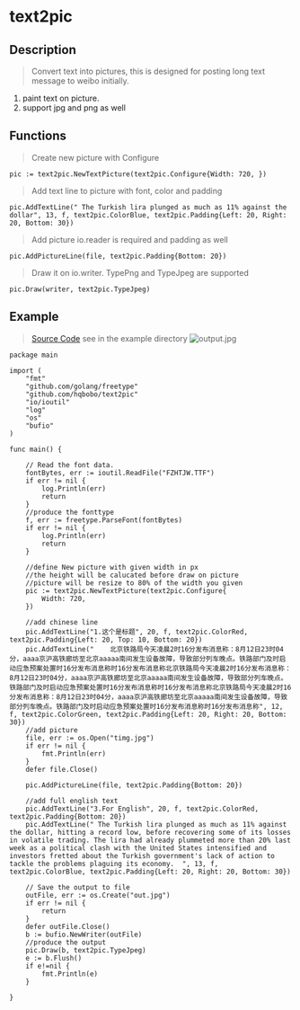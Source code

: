 
# text2pic  
  
## Description  
  
>Convert text into pictures, this is designed for posting long text message to weibo initially.  
  
1. paint text on picture.  
2. support jpg and png as well  
  
## Functions  

> Create new picture with Configure
 
`pic := text2pic.NewTextPicture(text2pic.Configure{Width: 720, })`

> Add text line to picture with font, color and padding 

`pic.AddTextLine(" The Turkish lira plunged as much as 11% against the dollar", 13, f, text2pic.ColorBlue, text2pic.Padding{Left: 20, Right: 20, Bottom: 30})`

> Add picture  io.reader is required and padding as well

`pic.AddPictureLine(file, text2pic.Padding{Bottom: 20})`

> Draw it on io.writer. TypePng and TypeJpeg are supported

`pic.Draw(writer, text2pic.TypeJpeg)`


## Example  
> [Source Code](https://github.com/hqbobo/text2pic/tree/master/example)  see in the example directory
![output.jpg](https://github.com/hqbobo/text2pic/blob/master/example/out.jpg)
```
package main

import (
	"fmt"
	"github.com/golang/freetype"
	"github.com/hqbobo/text2pic"
	"io/ioutil"
	"log"
	"os"
	"bufio"
)

func main() {

	// Read the font data.
	fontBytes, err := ioutil.ReadFile("FZHTJW.TTF")
	if err != nil {
		log.Println(err)
		return
	}
	//produce the fonttype
	f, err := freetype.ParseFont(fontBytes)
	if err != nil {
		log.Println(err)
		return
	}

	//define New picture with given width in px
	//the height will be calucated before draw on picture
	//picture will be resize to 80% of the width you given
	pic := text2pic.NewTextPicture(text2pic.Configure{
		Width: 720,
	})

	//add chinese line
	pic.AddTextLine("1.这个是标题", 20, f, text2pic.ColorRed, text2pic.Padding{Left: 20, Top: 10, Bottom: 20})
	pic.AddTextLine("    北京铁路局今天凌晨2时16分发布消息称：8月12日23时04分，aaaa京沪高铁廊坊至北京aaaaa南间发生设备故障，导致部分列车晚点。铁路部门及时启动应急预案处置时16分发布消息称时16分发布消息称北京铁路局今天凌晨2时16分发布消息称：8月12日23时04分，aaaa京沪高铁廊坊至北京aaaaa南间发生设备故障，导致部分列车晚点。铁路部门及时启动应急预案处置时16分发布消息称时16分发布消息称北京铁路局今天凌晨2时16分发布消息称：8月12日23时04分，aaaa京沪高铁廊坊至北京aaaaa南间发生设备故障，导致部分列车晚点。铁路部门及时启动应急预案处置时16分发布消息称时16分发布消息称", 12, f, text2pic.ColorGreen, text2pic.Padding{Left: 20, Right: 20, Bottom: 30})
	//add picture
	file, err := os.Open("timg.jpg")
	if err != nil {
		fmt.Println(err)
	}
	defer file.Close()
	
	pic.AddPictureLine(file, text2pic.Padding{Bottom: 20})
	
	//add full english text
	pic.AddTextLine("3.For English", 20, f, text2pic.ColorRed, text2pic.Padding{Bottom: 20})
	pic.AddTextLine(" The Turkish lira plunged as much as 11% against the dollar, hitting a record low, before recovering some of its losses in volatile trading. The lira had already plummeted more than 20% last week as a political clash with the United States intensified and investors fretted about the Turkish government's lack of action to tackle the problems plaguing its economy.  ", 13, f, text2pic.ColorBlue, text2pic.Padding{Left: 20, Right: 20, Bottom: 30})

	// Save the output to file
	outFile, err := os.Create("out.jpg")
	if err != nil {
		return
	}
	defer outFile.Close()
	b := bufio.NewWriter(outFile)
	//produce the output
	pic.Draw(b, text2pic.TypeJpeg)
	e := b.Flush()
	if e!=nil {
		fmt.Println(e)
	}

}
```